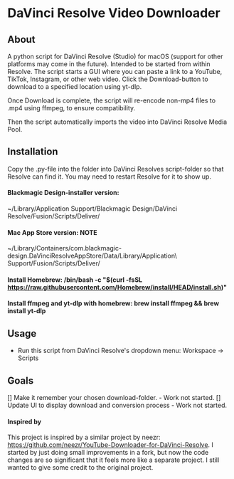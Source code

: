 # DaVinci Resolve Video Downloader


## About
A python script for DaVinci Resolve (Studio) for macOS (support for other platforms may come in the future). Intended to be started from within Resolve.
The script starts a GUI where you can paste a link to a YouTube, TikTok, Instagram, or other web video. Click the Download-button to download to a specified location using yt-dlp.

Once Download is complete, the script will re-encode non-mp4 files to .mp4 using ffmpeg, to ensure compatibility.

Then the script automatically imports the video into DaVinci Resolve Media Pool.



## Installation
Copy the .py-file into the folder into DaVinci Resolves script-folder so that Resolve can find it. You may need to restart Resolve for it to show up.

#### Blackmagic Design-installer version:
~/Library/Application Support/Blackmagic Design/DaVinci Resolve/Fusion/Scripts/Deliver/

#### Mac App Store version: NOTE
~/Library/Containers/com.blackmagic-design.DaVinciResolveAppStore/Data/Library/Application\ Support/Fusion/Scripts/Deliver/

#### Install Homebrew: /bin/bash -c "$(curl -fsSL https://raw.githubusercontent.com/Homebrew/install/HEAD/install.sh)"
#### Install ffmpeg and yt-dlp with homebrew: brew install ffmpeg && brew install yt-dlp


## Usage
- Run this script from DaVinci Resolve's dropdown menu: Workspace -> Scripts


## Goals
[] Make it remember your chosen download-folder.
	- Work not started.
[] Update UI to display download and conversion process
	- Work not started.



#### Inspired by
This project is inspired by a similar project by neezr: https://github.com/neezr/YouTube-Downloader-for-DaVinci-Resolve.
I started by just doing small improvements in a fork, but now the code changes are so significant that it feels more like a separate project. I still wanted to give some credit to the original project.

